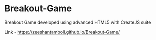 # Breakout-Game
Breakout Game developed using advanced HTML5 with CreateJS suite

Link - https://zeeshantamboli.github.io/Breakout-Game/
